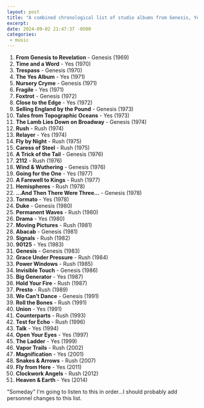 ```yaml
---
layout: post
title: "A combined chronological list of studio albums from Genesis, Yes, and Rush"
excerpt: 
date: 2024-09-02 21:47:37 -0500
categories: 
 - music
---
```


1. **From Genesis to Revelation** - Genesis (1969)
1. **Time and a Word** - Yes (1970)
1. **Trespass** - Genesis (1970)
1. **The Yes Album** - Yes (1971)
1. **Nursery Cryme** - Genesis (1971)
1. **Fragile** - Yes (1971)
1. **Foxtrot** - Genesis (1972)
1. **Close to the Edge** - Yes (1972)
1. **Selling England by the Pound** - Genesis (1973)
1. **Tales from Topographic Oceans** - Yes (1973)
1. **The Lamb Lies Down on Broadway** - Genesis (1974)
1. **Rush** - Rush (1974)
1. **Relayer** - Yes (1974)
1. **Fly by Night** - Rush (1975)
1. **Caress of Steel** - Rush (1975)
1. **A Trick of the Tail** - Genesis (1976)
1. **2112** - Rush (1976)
1. **Wind & Wuthering** - Genesis (1976)
1. **Going for the One** - Yes (1977)
1. **A Farewell to Kings** - Rush (1977)
1. **Hemispheres** - Rush (1978)
1. **…And Then There Were Three…** - Genesis (1978)
1. **Tormato** - Yes (1978)
1. **Duke** - Genesis (1980)
1. **Permanent Waves** - Rush (1980)
1. **Drama** - Yes (1980)
1. **Moving Pictures** - Rush (1981)
1. **Abacab** - Genesis (1981)
1. **Signals** - Rush (1982)
1. **90125** - Yes (1983)
1. **Genesis** - Genesis (1983)
1. **Grace Under Pressure** - Rush (1984)
1. **Power Windows** - Rush (1985)
1. **Invisible Touch** - Genesis (1986)
1. **Big Generator** - Yes (1987)
1. **Hold Your Fire** - Rush (1987)
1. **Presto** - Rush (1989)
1. **We Can’t Dance** - Genesis (1991)
1. **Roll the Bones** - Rush (1991)
1. **Union** - Yes (1991)
1. **Counterparts** - Rush (1993)
1. **Test for Echo** - Rush (1996)
1. **Talk** - Yes (1994)
1. **Open Your Eyes** - Yes (1997)
1. **The Ladder** - Yes (1999)
1. **Vapor Trails** - Rush (2002)
1. **Magnification** - Yes (2001)
1. **Snakes & Arrows** - Rush (2007)
1. **Fly from Here** - Yes (2011)
1. **Clockwork Angels** - Rush (2012)
1. **Heaven & Earth** - Yes (2014)

"Someday" I'm going to listen to this in order...I should probably add personnel changes to this list.
